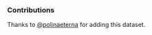 
### Contributions

Thanks to [@polinaeterna](https://github.com/polinaeterna) for adding this dataset.
